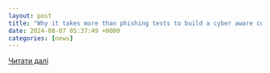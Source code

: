 ```yaml
---
layout: post
title: "Why it takes more than phishing tests to build a cyber aware culture"
date: 2024-08-07 05:37:49 +0000
categories: [news]
---
```


[Читати далі](https://itwire.com/guest-articles/guest-opinion/why-it-takes-more-than-phishing-tests-to-build-a-cyber-aware-culture.html)
